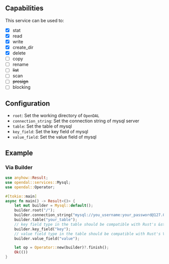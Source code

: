 ## Capabilities

This service can be used to:

- [x] stat
- [x] read
- [x] write
- [x] create_dir
- [x] delete
- [ ] copy
- [ ] rename
- [ ] ~~list~~
- [ ] scan
- [ ] ~~presign~~
- [ ] blocking

## Configuration

- `root`: Set the working directory of `OpenDAL`
- `connection_string`: Set the connection string of mysql server
- `table`: Set the table of mysql
- `key_field`: Set the key field of mysql
- `value_field`: Set the value field of mysql

## Example

### Via Builder

```rust
use anyhow::Result;
use opendal::services::Mysql;
use opendal::Operator;

#[tokio::main]
async fn main() -> Result<()> {
    let mut builder = Mysql::default();
    builder.root("/");
    builder.connection_string("mysql://you_username:your_password@127.0.0.1:5432/your_database");
    builder.table("your_table");
    // key field type in the table should be compatible with Rust's &str like text
    builder.key_field("key");
    // value field type in the table should be compatible with Rust's Vec<u8> like bytea
    builder.value_field("value");

    let op = Operator::new(builder)?.finish();
    Ok(())
}
```
